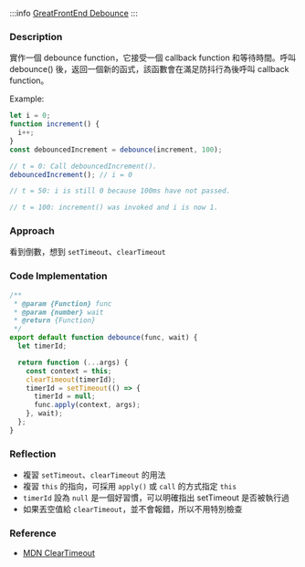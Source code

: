 ---
---

:::info
[GreatFrontEnd Debounce](https://www.greatfrontend.com/questions/javascript/debounce)
:::

### Description

實作一個 debounce function，它接受一個 callback function 和等待時間。呼叫 debounce() 後，返回一個新的函式，該函數會在滿足防抖行為後呼叫 callback function。

Example:

```javascript
let i = 0;
function increment() {
  i++;
}
const debouncedIncrement = debounce(increment, 100);

// t = 0: Call debouncedIncrement().
debouncedIncrement(); // i = 0

// t = 50: i is still 0 because 100ms have not passed.

// t = 100: increment() was invoked and i is now 1.
```

### Approach

看到倒數，想到 `setTimeout`、`clearTimeout`

### Code Implementation

```javascript
/**
 * @param {Function} func
 * @param {number} wait
 * @return {Function}
 */
export default function debounce(func, wait) {
  let timerId;

  return function (...args) {
    const context = this;
    clearTimeout(timerId);
    timerId = setTimeout(() => {
      timerId = null;
      func.apply(context, args);
    }, wait);
  };
}
```

### Reflection

- 複習 `setTimeout`、`clearTimeout` 的用法
- 複習 `this` 的指向，可採用 `apply()` 或 `call` 的方式指定 `this`
- `timerId` 設為 `null` 是一個好習慣，可以明確指出 setTimeout 是否被執行過
- 如果丟空值給 `clearTimeout`，並不會報錯，所以不用特別檢查

### Reference

- [MDN ClearTimeout](https://developer.mozilla.org/en-US/docs/Web/API/Window/clearTimeout)
